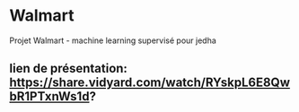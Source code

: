 # Walmart
Projet Walmart - machine learning supervisé pour jedha

## lien de présentation: https://share.vidyard.com/watch/RYskpL6E8QwbR1PTxnWs1d?
